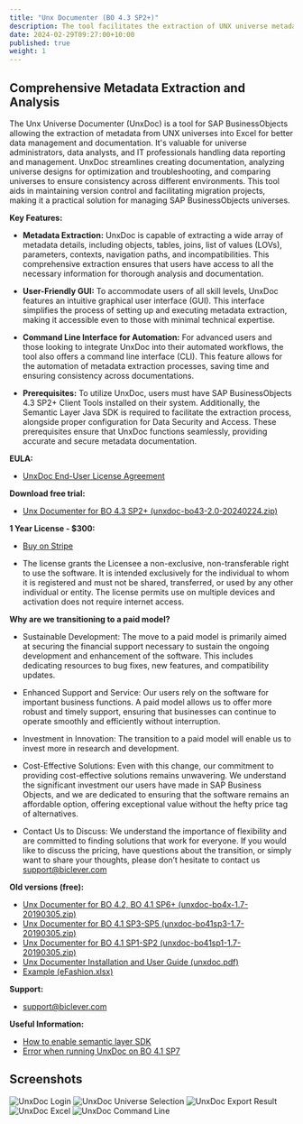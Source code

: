 ```yaml
---
title: "Unx Documenter (BO 4.3 SP2+)"
description: The tool facilitates the extraction of UNX universe metadata into an Excel spreadsheet and enables easy identification of differences between universes for streamlined analysis and documentation.
date: 2024-02-29T09:27:00+10:00
published: true
weight: 1
---
```


## Comprehensive Metadata Extraction and Analysis

The Unx Universe Documenter (UnxDoc) is a tool for SAP BusinessObjects allowing the extraction of metadata from UNX universes into Excel for better data management and documentation. It's valuable for universe administrators, data analysts, and IT professionals handling data reporting and management. UnxDoc streamlines creating documentation, analyzing universe designs for optimization and troubleshooting, and comparing universes to ensure consistency across different environments. This tool aids in maintaining version control and facilitating migration projects, making it a practical solution for managing SAP BusinessObjects universes.

**Key Features:**

- **Metadata Extraction:** UnxDoc is capable of extracting a wide array of metadata details, including objects, tables, joins, list of values (LOVs), parameters, contexts, navigation paths, and incompatibilities. This comprehensive extraction ensures that users have access to all the necessary information for thorough analysis and documentation.

- **User-Friendly GUI:** To accommodate users of all skill levels, UnxDoc features an intuitive graphical user interface (GUI). This interface simplifies the process of setting up and executing metadata extraction, making it accessible even to those with minimal technical expertise.

- **Command Line Interface for Automation:** For advanced users and those looking to integrate UnxDoc into their automated workflows, the tool also offers a command line interface (CLI). This feature allows for the automation of metadata extraction processes, saving time and ensuring consistency across documentations.

- **Prerequisites:** To utilize UnxDoc, users must have SAP BusinessObjects 4.3 SP2+ Client Tools installed on their system. Additionally, the Semantic Layer Java SDK is required to facilitate the extraction process, alongside proper configuration for Data Security and Access. These prerequisites ensure that UnxDoc functions seamlessly, providing accurate and secure metadata documentation.

**EULA:**
- [UnxDoc End-User License Agreement](/pages/end-user-license-agreement-unxdoc/)

**Download free trial:** 
- [Unx Documenter for BO 4.3 SP2+ (unxdoc-bo43-2.0-20240224.zip)](https://drive.google.com/uc?export=download&id=1hnxPWRmNC6Qc5QgtS5Ue-vWf00wq7V3k)

**1 Year License - $300:** 

- [Buy on Stripe](https://buy.stripe.com/4gw4iA00c6dq1he6oo)

- The license grants the Licensee a non-exclusive, non-transferable right to use the software. It is intended exclusively for the individual to whom it is registered and must not be shared, transferred, or used by any other individual or entity. The license permits use on multiple devices and activation does not require internet access. 

**Why are we transitioning to a paid model?**

- Sustainable Development: The move to a paid model is primarily aimed at securing the financial support necessary to sustain the ongoing development and enhancement of the software. This includes dedicating resources to bug fixes, new features, and compatibility updates.

- Enhanced Support and Service: Our users rely on the software for important business functions. A paid model allows us to offer more robust and timely support, ensuring that businesses can continue to operate smoothly and efficiently without interruption.

- Investment in Innovation: The transition to a paid model will enable us to invest more in research and development. 

- Cost-Effective Solutions: Even with this change, our commitment to providing cost-effective solutions remains unwavering. We understand the significant investment our users have made in SAP Business Objects, and we are dedicated to ensuring that the software remains an affordable option, offering exceptional value without the hefty price tag of alternatives. 

- Contact Us to Discuss: We understand the importance of flexibility and are committed to finding solutions that work for everyone. If you would like to discuss the pricing, have questions about the transition, or simply want to share your thoughts, please don’t hesitate to contact us [support@biclever.com](mailto:support@biclever.com)

**Old versions (free):**
- [Unx Documenter for BO 4.2, BO 4.1 SP6+ (unxdoc-bo4x-1.7-20190305.zip)](https://drive.google.com/uc?export=download&id=1zcW6kNSwh_coEnhDMrizNSQUc3qAfCvE)
- [Unx Documenter for BO 4.1 SP3-SP5 (unxdoc-bo41sp3-1.7-20190305.zip)](https://drive.google.com/uc?export=download&id=17yuPoShoKJRVcM3zUeOPbcffX4DSJgmp)
- [Unx Documenter for BO 4.1 SP1-SP2 (unxdoc-bo41sp1-1.7-20190305.zip)](https://drive.google.com/uc?export=download&id=1CMzNxMywUHFPMhcQlPi_zwW7asudtM0Z)
- [Unx Documenter Installation and User Guide (unxdoc.pdf)](https://drive.google.com/uc?export=download&id=0B-s3ybDd2BjZR0VkZ3B4dzlWZ00)
- [Example (eFashion.xlsx)](https://drive.google.com/uc?export=download&id=0B-s3ybDd2BjZRks5cnVVNW5VelU)

**Support:**
- [support@biclever.com](mailto:support@biclever.com)

**Useful Information:**
- [How to enable semantic layer SDK](/pages/how-to-enable-semantic-layer-sdk/)
- [Error when running UnxDoc on BO 4.1 SP7](/pages/error-in-unxdoc-on-bo-4-1-sp7-localresourceserviceimpl-load/)

## Screenshots

![UnxDoc Login](/images/pages/unxdoc2-1.png)
![UnxDoc Universe Selection](/images/pages/unxdoc2-2.png)
![UnxDoc Export Result](/images/pages/unxdoc2-3.png)
![UnxDoc Excel](/images/pages/unxdoc2-4.png)
![UnxDoc Command Line](/images/pages/unxdoc2-5.png)
